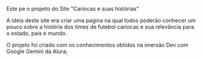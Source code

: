 Este pe o projeito do Site "Cariocas e suas histórias"

A ideia deste site era criar uma pagina na qual todos poderão conhecer um pouco sobre a história dos times de futebol cariocas e sua relevância para o estado, país e mundo.

O projeto foi criado com os conhecimentos obtidos na imersão Dev com Google Gemini da Alura;
